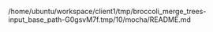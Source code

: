 /home/ubuntu/workspace/client1/tmp/broccoli_merge_trees-input_base_path-G0gsvM7f.tmp/10/mocha/README.md